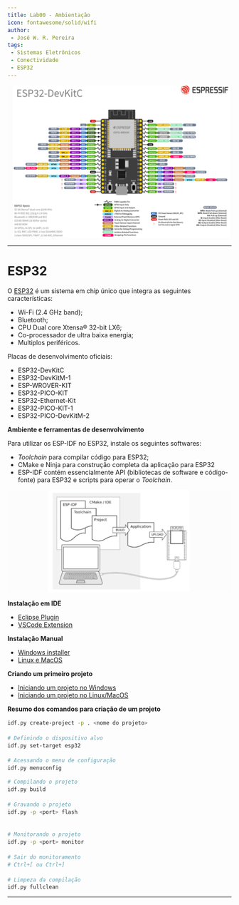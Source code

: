 ```yaml
---
title: Lab00 - Ambientação
icon: fontawesome/solid/wifi
author:
 - José W. R. Pereira
tags:
 - Sistemas Eletrônicos
 - Conectividade
 - ESP32
---
```


![ESP32pinlayout](img/lab00-pinlayout.png)

---

# ESP32

O [ESP32](https://docs.espressif.com/projects/esp-idf/en/latest/esp32/get-started/index.html) é um sistema em chip único que integra as seguintes características:

- Wi-Fi (2.4 GHz band);
- Bluetooth;
- CPU Dual core Xtensa® 32-bit LX6; 
- Co-processador de ultra baixa energia;
- Multiplos periféricos.

Placas de desenvolvimento oficiais:

- ESP32-DevKitC
- ESP32-DevKitM-1
- ESP-WROVER-KIT
- ESP32-PICO-KIT
- ESP32-Ethernet-Kit
- ESP32-PICO-KIT-1
- ESP32-PICO-DevKitM-2

**Ambiente e ferramentas de desenvolvimento**


Para utilizar os ESP-IDF no ESP32, instale os seguintes softwares:

- *Toolchain* para compilar código para ESP32;
- CMake e Ninja para construção completa da aplicação para ESP32
- ESP-IDF contém essencialmente API (bibliotecas de software e código-fonte) para ESP32 e scripts para operar o *Toolchain*.


![sw_desen](img/esp32_1-sw_desen.png)

**Instalação em IDE**

- [Eclipse Plugin](https://github.com/espressif/idf-eclipse-plugin/blob/master/README.md)
- [VSCode Extension](https://github.com/espressif/vscode-esp-idf-extension/blob/master/README.md)


**Instalação Manual**

- [Windows installer](https://docs.espressif.com/projects/esp-idf/en/latest/esp32/get-started/windows-setup.html)
- [Linux e MacOS](https://docs.espressif.com/projects/esp-idf/en/latest/esp32/get-started/linux-macos-setup.html)


**Criando um primeiro projeto**

- [Iniciando um projeto no Windows](https://docs.espressif.com/projects/esp-idf/en/latest/esp32/get-started/windows-setup.html#get-started-windows-first-steps)
- [Iniciando um projeto no Linux/MacOS](https://docs.espressif.com/projects/esp-idf/en/latest/esp32/get-started/linux-macos-setup.html#get-started-linux-macos-first-steps)

**Resumo dos comandos para criação de um projeto**

``` bash
idf.py create-project -p . <nome do projeto>

# Definindo o dispositivo alvo
idf.py set-target esp32

# Acessando o menu de configuração
idf.py menuconfig

```

``` bash
# Compilando o projeto
idf.py build

# Gravando o projeto
idf.py -p <port> flash


# Monitorando o projeto
idf.py -p <port> monitor

# Sair do monitoramento
# Ctrl+[ ou Ctrl+]

# Limpeza da compilação
idf.py fullclean
```


---

